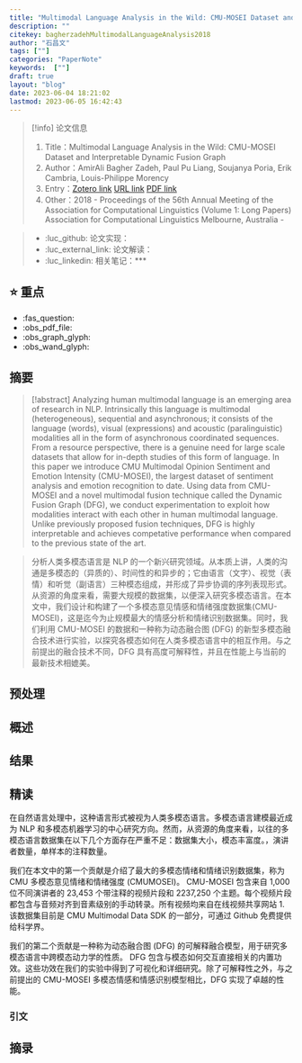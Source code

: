 ```yaml
---
title: "Multimodal Language Analysis in the Wild: CMU-MOSEI Dataset and Interpretable Dynamic Fusion Graph"
description: ""
citekey: bagherzadehMultimodalLanguageAnalysis2018
author: "石昌文"
tags: [""]
categories: "PaperNote"
keywords:  [""]
draft: true
layout: "blog"
date: 2023-06-04 18:21:02
lastmod: 2023-06-05 16:42:43
---
```


> [!info] 论文信息
>1. Title：Multimodal Language Analysis in the Wild: CMU-MOSEI Dataset and Interpretable Dynamic Fusion Graph
>2. Author：AmirAli Bagher Zadeh, Paul Pu Liang, Soujanya Poria, Erik Cambria, Louis-Philippe Morency
>3. Entry：[Zotero link](zotero://select/items/@bagherzadehMultimodalLanguageAnalysis2018) [URL link](https://aclanthology.org/P18-1208) [PDF link](<file:///C\:\\Users\\19115\\OneDrive - stu.suda.edu.cn\\Zotero\\Bagher Zadeh et al_2018_Multimodal Language Analysis in the Wild.pdf>)
>4. Other：2018 - Proceedings of the 56th Annual Meeting of the Association for Computational Linguistics (Volume 1: Long Papers)  Association for Computational Linguistics Melbourne, Australia  -   

>- :luc_github: 论文实现：
>- :luc_external_link: 论文解读：
>- :luc_linkedin: 相关笔记：***

## ⭐ 重点

- :fas_question:   
- :obs_pdf_file:   
- :obs_graph_glyph:   
- :obs_wand_glyph:   

## 摘要

> [!abstract] Analyzing human multimodal language is an emerging area of research in NLP. Intrinsically this language is multimodal (heterogeneous), sequential and asynchronous; it consists of the language (words), visual (expressions) and acoustic (paralinguistic) modalities all in the form of asynchronous coordinated sequences. From a resource perspective, there is a genuine need for large scale datasets that allow for in-depth studies of this form of language. In this paper we introduce CMU Multimodal Opinion Sentiment and Emotion Intensity (CMU-MOSEI), the largest dataset of sentiment analysis and emotion recognition to date. Using data from CMU-MOSEI and a novel multimodal fusion technique called the Dynamic Fusion Graph (DFG), we conduct experimentation to exploit how modalities interact with each other in human multimodal language. Unlike previously proposed fusion techniques, DFG is highly interpretable and achieves competative performance when compared to the previous state of the art.

> 分析人类多模态语言是 NLP 的一个新兴研究领域。从本质上讲，人类的沟通是多模态的（异质的）、时间性的和异步的；它由语言（文字）、视觉（表情）和听觉（副语言）三种模态组成，并形成了异步协调的序列表现形式。从资源的角度来看，需要大规模的数据集，以便深入研究多模态语言。在本文中，我们设计和构建了一个多模态意见情感和情绪强度数据集(CMU-MOSEI)，这是迄今为止规模最大的情感分析和情绪识别数据集。同时，我们利用 CMU-MOSEI 的数据和一种称为动态融合图 (DFG) 的新型多模态融合技术进行实验，以探究各模态如何在人类多模态语言中的相互作用。与之前提出的融合技术不同，DFG 具有高度可解释性，并且在性能上与当前的最新技术相媲美。

## 预处理

## 概述

## 结果

## 精读

在自然语言处理中，这种语言形式被视为人类多模态语言。多模态语言建模最近成为 NLP 和多模态机器学习的中心研究方向。然而，从资源的角度来看，以往的多模态语言数据集在以下几个方面存在严重不足：数据集大小，模态丰富度。，演讲者数量，单样本的注释数量。

我们在本文中的第一个贡献是介绍了最大的多模态情绪和情绪识别数据集，称为 CMU 多模态意见情绪和情绪强度 (CMUMOSEI)。 CMU-MOSEI 包含来自 1,000 位不同演讲者的 23,453 个带注释的视频片段和 2237,250 个主题。每个视频片段都包含与音频对齐到音素级别的手动转录。所有视频均来自在线视频共享网站 1. 该数据集目前是 CMU Multimodal Data SDK 的一部分，可通过 Github 免费提供给科学界。

我们的第二个贡献是一种称为动态融合图 (DFG) 的可解释融合模型，用于研究多模态语言中跨模态动力学的性质。 DFG 包含与模态如何交互直接相关的内置功效。这些功效在我们的实验中得到了可视化和详细研究。除了可解释性之外，与之前提出的 CMU-MOSEI 多模态情感和情感识别模型相比，DFG 实现了卓越的性能。

### 引文

## 摘录
